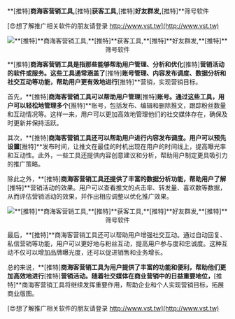**[推特]**商海客营销工具,**[推特]**获客工具,**[推特]**好友群发,**[推特]**筛号软件

[😍想了解推广相关软件的朋友请登录 http://www.vst.tw](http://www.vst.tw)

 <center><img src="https://vst.tw/MP4/tuiguang/png/5.png" alt="**[推特]**商海客营销工具,**[推特]**获客工具,**[推特]**好友群发,**[推特]**筛号软件"></center>

**[推特]**商海客营销工具是指那些能够帮助用户管理、分析和优化**[推特]**营销活动的软件或服务。这些工具通常涵盖了**[推特]**账号管理、内容发布调度、数据分析和社交互动等功能，帮助用户更有效地进行**[推特]**营销，实现营销目标。

首先，**[推特]**商海客营销工具可以帮助用户管理**[推特]**账号。通过这些工具，用户可以轻松地管理多个**[推特]**账号，包括发布、编辑和删除推文，跟踪粉丝数量和互动情况等。这样一来，用户可以更加高效地管理他们的社交媒体存在，确保及时更新并保持活跃。

其次，**[推特]**商海客营销工具还可以帮助用户进行内容发布调度。用户可以预先设置**[推特]**发布时间，让推文在最佳的时机出现在用户的时间线上，提高曝光率和互动性。此外，一些工具还提供内容创意建议和分析，帮助用户制定更具吸引力的推广策略。

除此之外，**[推特]**商海客营销工具还提供了丰富的数据分析功能，帮助用户了解**[推特]**营销活动的效果。用户可以查看推文的点击率、转发量、喜欢数等数据，从而评估营销活动的效果，并作出相应调整以优化推广效果。

 <center><img src="https://vst.tw/MP4/tuiguang/png/4.png" alt="**[推特]**商海客营销工具,**[推特]**获客工具,**[推特]**好友群发,**[推特]**筛号软件"></center>

最后，**[推特]**商海客营销工具还可以帮助用户增强社交互动。通过自动回复、私信营销等功能，用户可以更好地与粉丝互动，提高用户参与度和忠诚度。这种互动不仅可以增加品牌曝光度，还可以促进销售和业务增长。

总的来说，**[推特]**商海客营销工具为用户提供了丰富的功能和便利，帮助他们更加高效地进行**[推特]**营销活动。随着社交媒体在商业营销中的日益重要地位，**[推特]**商海客营销工具将继续发挥重要作用，帮助企业和个人实现营销目标，拓展商业版图。

[😍想了解推广相关软件的朋友请登录 http://www.vst.tw](http://www.vst.tw)



